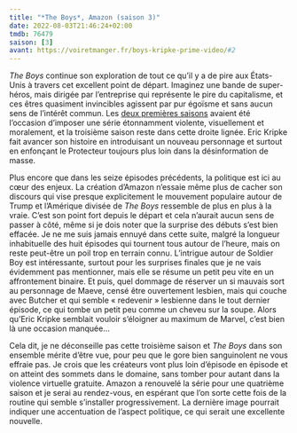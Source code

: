 ```yaml
---
title: "*The Boys*, Amazon (saison 3)"
date: 2022-08-03T21:46:24+02:00
tmdb: 76479 
saison: [3]
avant: https://voiretmanger.fr/boys-kripke-prime-video/#2
---
```


*The Boys* continue son exploration de tout ce qu’il y a de pire aux États-Unis à travers cet excellent point de départ. Imaginez une bande de super-héros, mais dirigée par l’entreprise qui représente le pire du capitalisme, et ces êtres quasiment invincibles agissent par pur égoïsme et sans aucun sens de l’intérêt commun. Les [deux premières saisons](https://voiretmanger.fr/boys-kripke-prime-video/) avaient été l’occasion d’imposer une série étonnamment violente, visuellement et moralement, et la troisième saison reste dans cette droite lignée. Eric Kripke fait avancer son histoire en introduisant un nouveau personnage et surtout en enfonçant le Protecteur toujours plus loin dans la désinformation de masse.

Plus encore que dans les seize épisodes précédents, la politique est ici au cœur des enjeux. La création d’Amazon n’essaie même plus de cacher son discours qui vise presque explicitement le mouvement populaire autour de Trump et l’Amérique divisée de *The Boys* ressemble de plus en plus à la vraie. C’est son point fort depuis le départ et cela n’aurait aucun sens de passer à côté, même si je dois noter que la surprise des débuts s’est bien effacée. Je ne me suis jamais ennuyé dans cette suite, malgré la longueur inhabituelle des huit épisodes qui tournent tous autour de l’heure, mais on reste peut-être un poil trop en terrain connu. L’intrigue autour de Soldier Boy est intéressante, surtout pour les surprises finales que je ne vais évidemment pas mentionner, mais elle se résume un petit peu vite en un affrontement binaire. Et puis, quel dommage de réserver un si mauvais sort au personnage de Maeve, censé être ouvertement lesbien, mais qui couche avec Butcher et qui semble « redevenir » lesbienne dans le tout dernier épisode, ce qui tombe un petit peu comme un cheveu sur la soupe. Alors qu’Eric Kripke semblait vouloir s’éloigner au maximum de Marvel, c’est bien là une occasion manquée…

Cela dit, je ne déconseille pas cette troisième saison et *The Boys* dans son ensemble mérite d’être vue, pour peu que le gore bien sanguinolent ne vous effraie pas. Je crois que les créateurs vont plus loin d’épisode en épisode et on atteint des sommets dans le domaine, sans tomber pour autant dans la violence virtuelle gratuite. Amazon a renouvelé la série pour une quatrième saison et je serai au rendez-vous, en espérant que l’on sorte cette fois de la routine qui semble s’installer progressivement. La dernière image pourrait indiquer une accentuation de l’aspect politique, ce qui serait une excellente nouvelle. 
